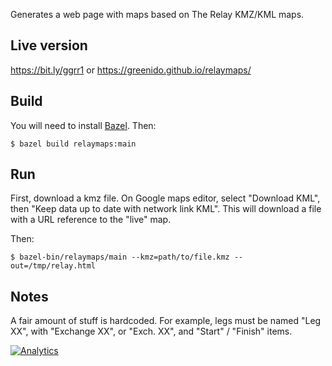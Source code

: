 Generates a web page with maps based on The Relay KMZ/KML maps.

## Live version
https://bit.ly/ggrr1 or https://greenido.github.io/relaymaps/

## Build

You will need to install [Bazel](https://bazel.build/). Then:

    $ bazel build relaymaps:main

## Run

First, download a kmz file. On Google maps editor, select "Download KML", then
"Keep data up to date with network link KML". This will download a file with a
URL reference to the "live" map.

Then:

    $ bazel-bin/relaymaps/main --kmz=path/to/file.kmz --out=/tmp/relay.html

## Notes

A fair amount of stuff is hardcoded. For example, legs must be named "Leg XX",
with "Exchange XX", or "Exch. XX", and "Start" / "Finish" items.


[![Analytics](https://ga-beacon.appspot.com/UA-65622529-1/golden-gate-replay-run/main)](https://github.com/igrigorik/ga-beacon)

